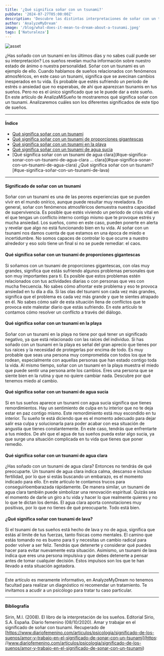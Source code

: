 ```yaml
---
title: '¿Qué significa soñar con un tsunami?'
pubDate: '2024-07-27T05:00:00Z'
description: 'Descubre las distintas interpretaciones de soñar con un tsunami, desde cambios inesperados en tu vida hasta reflejos de tu estado emocional.'
author: 'AnalyzeMyDream'
image: '/blog/what-does-it-mean-to-dream-about-a-tsunami.jpeg'
tags: ['Naturaleza']
---
```


![asset](/blog/what-does-it-mean-to-dream-about-a-tsunami.jpeg)

¿Has soñado con un tsunami en los últimos días y no sabes cuál puede ser su interpretación? Los sueños revelan mucha información sobre nuestro estado de ánimo o nuestra personalidad. Soñar con un tsunami es un ejemplo de ello. Cuando hablamos de sueños relacionados con fenómenos atmosféricos, en este caso un tsunami, significa que se avecinan cambios inesperados en tu vida. Es probable que estés sufriendo un periodo de estrés o ansiedad que no esperabas, de ahí que aparezcan tsunamis en tus sueños. Pero no es el único significado que se le puede dar a este sueño. En este artículo de AnalizaMiSueño te mostraremos qué significa soñar con un tsunami. Analizaremos cuáles son los diferentes significados de este tipo de sueños.

---

#### Índice

- [Qué significa soñar con un tsunami](#que-significa-sonar-con-un-tsunami)
- [Qué significa soñar con un tsunami de proporciones gigantescas](#que-significa-sonar-con-un-tsunami-de-proporciones-gigantescas)
- [Qué significa soñar con un tsunami en la playa](#que-significa-sonar-con-un-tsunami-en-la-playa)
- [Qué significa soñar con un tsunami de agua sucia](#que-significa-sonar-con-un-tsunami-de-agua-sucia)
- [Qué significa soñar con un tsunami de agua clara](#que-significa-sonar-con-un-tsunami-de-agua-clara ... clara](#que-significa-sonar-con-un-tsunami-de-agua-clara) ¿Qué significa soñar con un tsunami? [#que-significa-soñar-con-un-tsunami-de-lava)

---

#### Significado de soñar con un tsunami

Soñar con un tsunami es una de las peores experiencias que se pueden vivir en el mundo onírico, aunque puede resultar muy reveladora. En general, soñar con fenómenos atmosféricos demuestra nuestra capacidad de supervivencia. Es posible que estés viviendo un periodo de crisis vital en el que tengas un conflicto interno contigo mismo que te provoque estrés y mucha ansiedad. Los sueños, como en este caso, pueden ponerte en alerta y revelar que algo no está funcionando bien en tu vida. Al soñar con un tsunami nos damos cuenta de que estamos en una época de miedo e incertidumbre. No somos capaces de controlar lo que ocurre a nuestro alrededor y eso solo tiene un final si no se puede remediar: el caos.

#### Qué significa soñar con un tsunami de proporciones gigantescas

Si soñamos con un tsunami de proporciones gigantescas, con olas muy grandes, significa que estás sufriendo algunos problemas personales que son muy importantes para ti. Es posible que estos problemas estén relacionados con tus actividades diarias o con personas que ves con mucha frecuencia. No sabes cómo afrontar este problema y eso te provoca ansiedad en tu día a día. Si las olas del tsunami son cada vez más grandes, significa que el problema es cada vez más grande y que te sientes atrapado en él. No sabes cómo salir de esta situación llena de conflictos que te provoca este malestar diario que estás sufriendo. En este artículo te contamos cómo resolver un conflicto a través del diálogo.

#### Qué significa soñar con un tsunami en la playa

Soñar con un tsunami en la playa no tiene por qué tener un significado negativo, ya que está relacionado con las raíces del individuo. Si has soñado con un tsunami en la playa es señal del gran aprecio que tienes por tus raíces y la necesidad de protegerlas por encima de todo. Es muy probable que seas una persona muy comprometida con todos los que te rodean, especialmente con aquellas personas que han estado contigo toda la vida. Al mismo tiempo, soñar con un tsunami en la playa muestra el miedo que puede sentir una persona ante los cambios. Eres una persona que se siente bien en la rutina y que no quiere cambiar nada. Descubre por qué tenemos miedo al cambio.

#### Qué significa soñar con un tsunami de agua sucia

Si en tus sueños aparece un tsunami con agua sucia significa que tienes remordimientos. Hay un sentimiento de culpa en tu interior que no te deja estar en paz contigo mismo. Este remordimiento está muy escondido en tu interior. Tu sueño te está diciendo que es el momento adecuado para dejar salir esa culpa y solucionarla para poder acabar con esa situación de angustia que tienes constantemente. En este caso, tendrás que enfrentarte a tus miedos. De ahí que el agua de tus sueños pueda estar algo sucia, ya que surge una situación complicada en tu vida que tienes que poner remedio.

#### Qué significa soñar con un tsunami de agua clara

¿Has soñado con un tsunami de agua clara? Entonces no tendrás de qué preocuparte. Un tsunami de agua clara indica calma, descanso e incluso fertilidad, por lo que si estás buscando un embarazo, es el momento indicado para ello. En este artículo te contamos trucos para conseguirloembarazada rápidamente. De manera similar, un tsunami de agua clara también puede simbolizar una renovación espiritual. Quizás sea el momento de darle un giro a tu vida y hacer lo que realmente quieres y no lo que te dictan los demás. El agua clara aporta connotaciones muy positivas, por lo que no tienes de qué preocuparte. Todo está bien.

#### ¿Qué significa soñar con tsunami de lava?

Si el tsunami de tus sueños está hecho de lava y no de agua, significa que estás al límite de tus fuerzas, tanto físicas como mentales. El camino que estás tomando no es bueno para ti y necesitas un cambio radical para poder volver a ser feliz. Tendrás que detenerte y considerar qué puedes hacer para evitar nuevamente esta situación. Asimismo, un tsunami de lava indica que eres una persona impulsiva y que debes detenerte a pensar antes de tomar cualquier decisión. Estos impulsos son los que te han llevado a esta situación agotadora.

---

Este artículo es meramente informativo, en AnalyzeMyDream no tenemos facultad para realizar un diagnóstico ni recomendar un tratamiento. Te invitamos a acudir a un psicólogo para tratar tu caso particular.

---

#### Bibliografía

Sirin, M.I. (2008). El libro de la interpretación de los sueños. Editorial Sirio, S.A. España.
Diario femenino (08/10/2020). Amar y trabajar en el significado de soñar con tsunami. Recuperado de [https://www.diariofemenino.com/articulos/psicologia/significado-de-los-suenos/amor-y-trabajo-en-el-significado-de-sonar-con-un-tsunami](https: //www.diariofemenino.com/articulos/psicologia/significado-de-los-suenos/amor-y-trabajo-en-el-significado-de-sonar-con-un-tsunami)
